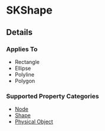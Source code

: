#  SKShape

## Details

### Applies To
 - Rectangle
 - Ellipse
 - Polyline
 - Polygon
 
### Supported Property Categories
 - [Node](/Properties.md#node)
 - [Shape](/Properties.md#shape)
 - [Physical Object](/Properties.md#physical)
